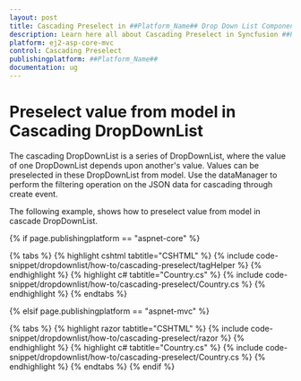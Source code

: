 ```yaml
---
layout: post
title: Cascading Preselect in ##Platform_Name## Drop Down List Component
description: Learn here all about Cascading Preselect in Syncfusion ##Platform_Name## Drop Down List component of Syncfusion Essential JS 2 and more.
platform: ej2-asp-core-mvc
control: Cascading Preselect
publishingplatform: ##Platform_Name##
documentation: ug
---
```



# Preselect value from model in Cascading DropDownList

The cascading DropDownList is a series of DropDownList, where the value of one DropDownList depends
upon  another's value. Values can be preselected in these DropDownList from model. Use the dataManager to perform the filtering operation on the JSON data for cascading through create event.

The following example, shows how to preselect value from model in cascade DropDownList.

{% if page.publishingplatform == "aspnet-core" %}

{% tabs %}
{% highlight cshtml tabtitle="CSHTML" %}
{% include code-snippet/dropdownlist/how-to/cascading-preselect/tagHelper %}
{% endhighlight %}
{% highlight c# tabtitle="Country.cs" %}
{% include code-snippet/dropdownlist/how-to/cascading-preselect/Country.cs %}
{% endhighlight %}
{% endtabs %}

{% elsif page.publishingplatform == "aspnet-mvc" %}

{% tabs %}
{% highlight razor tabtitle="CSHTML" %}
{% include code-snippet/dropdownlist/how-to/cascading-preselect/razor %}
{% endhighlight %}
{% highlight c# tabtitle="Country.cs" %}
{% include code-snippet/dropdownlist/how-to/cascading-preselect/Country.cs %}
{% endhighlight %}
{% endtabs %}
{% endif %}

